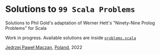 # Solutions to `99 Scala Problems`
Solutions to Phil Gold's adaptation of Werner Hett's "Ninety-Nine Prolog Problems" for Scala

Work in progress. Available solutions are inside [`problems.scala`](problems/src/main/scala/problems.scala)

[Jędrzej Paweł Maczan](https://maczan.pl/), [Poland](https://en.wikipedia.org/wiki/Poland), 2022
